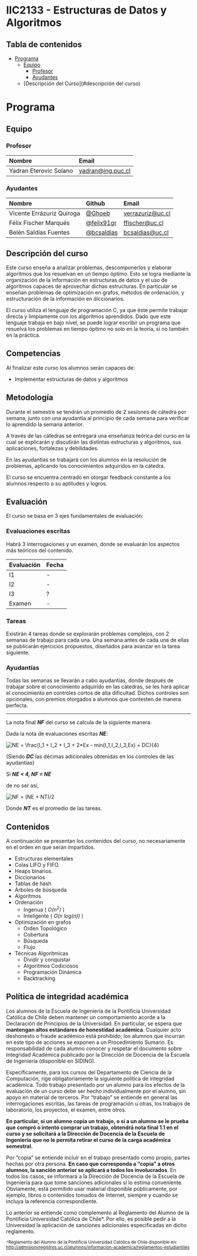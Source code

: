 # IIC2133 - Estructuras de Datos y Algoritmos

## Tabla de contenidos
* [Programa](#programa)
    * [Equipo](#equipo)
        * [Profesor](#profesor)
        * [Ayudantes](#ayudantes)
    * [Descripción del Curso](#descripción del curso)

# Programa

## Equipo

### Profesor

| Nombre               |  Email         |
|:-------------------- |:--------------|
| Yadran Eterovic Solano | yadran@ing.puc.cl |


### Ayudantes

| Nombre                | Github       | Email         |
|:--------------------- |:-------------|:--------------|
| Vicente Errázuriz Quiroga | [@Ghoeb](https://www.github.com/Ghoeb) | verrazuriz@uc.cl |
| Félix Fischer Marqués          | [@felix91gr](https://www.github.com/felix91gr) | ffischer@uc.cl |
| Belén Saldías Fuentes          | [@bcsaldias](https://www.github.com/bcsaldias) | bcsaldias@uc.cl |




## Descripción del curso

Este curso enseña a analizar problemas, descomponerlos y elaborar algoritmos que los resuelvan en un tiempo óptimo. Esto se logra mediante la organización de la información en estructuras de datos y el uso de algoritmos capaces de aprovechar dichas estructuras. En particular se enseñan problemas de optimización en grafos, métodos de ordenación, y estructuración de la información en diccionarios.

El curso utiliza el lenguaje de programación C, ya que éste permite trabajar directa y limpiamente con los algoritmos aprendidos. Dado que este lenguaje trabaja en bajo nivel, se puede lograr escribir un programa que resuelva los problemas en tiempo óptimo no solo en la teoría, si no también en la práctica.

## Competencias

Al finalizar este curso los alumnos serán capaces de:

* Implementar estructuras de datos y algoritmos

## Metodología

Durante el semestre se tendrán un promedio de 2 sesiones de cátedra por semana, junto con una ayudantía al principio de cada semana para verificar lo aprendido la semana anterior.

A través de las cátedras se entregará una enseñanza teórica del curso en la cual se explicarán y discutirán las distintas estructuras y algoritmos, sus aplicaciones, fortalezas y debilidades.

En las ayudantías se trabajará con los alumnos en la resolución de problemas, aplicando los conocimientos adquiridos en la cátedra.

El curso se encuentra centrado en otorgar feedback constante a los alumnos respecto a su aptitudes y logros.

## Evaluación

El curso se basa en 3 ejes fundamentales de evaluación:

### Evaluaciones escritas

Habrá 3 interrogaciones y un examen, donde se evaluarán los aspectos más teóricos del contenido.

| Evaluación | Fecha | 
|:----------|:----------|
| I1 | - |
| I2 | - |
| I3 | ? |
| Examen | - |

### Tareas

Existirán 4 tareas donde se explorarán problemas complejos, con 2 semanas de trabajo para cada una. Una semana antes de cada una de ellas se publicarán ejercicios propuestos, diseñados para avanzar en la tarea siguiente.

### Ayudantías 

Todas las semanas se llevarán a cabo ayudantías, donde después de trabajar sobre el conocimiento adquirido en las cátedras, se les hará aplicar el conocimiento en controles cortos de alta dificultad. Dichos controles son opcionales, con premios otorgados a alumnos que contesten de manera perfecta.

-------
La nota final **_NF_** del curso se calcula de la siguiente manera:

Dada la nota de evaluaciones escritas **_NE_**:

![NE =  \frac{I_1 + I_2 + I_3 + 2*Ex - min(I_1,I_2,I_3,Ex) + DC}{4}](http://www.sciweavers.org/upload/Tex2Img_1450326078/eqn.png)

(Siendo **_DC_** las décimas adicionales obtenidas en los controles de las ayudantías)

Si **_NE < 4, NF = NE_**

de no ser así,

![NF = (NE + NT)/2](http://www.sciweavers.org/upload/Tex2Img_1450325625/eqn.png)

Donde **_NT_** es el promedio de las tareas.

## Contenidos

A continuación se presentan los contenidos del curso, no necesariamente en el orden en que serán impartidos.

* Estructuras elementales
 * Colas LIFO y FIFO.
 * Heaps binarios.
* Diccionarios
 * Tablas de hash
 * Árboles de búsqueda
* Algoritmos
 * Ordenación
      * Ingenua ( *O(n<sup>2</sup>)* )
      * Inteligente ( *O(n log(n))* )
 * Optimización en grafos
      * Orden Topológico
      * Cobertura
      * Búsqueda
      * Flujo
 * Técnicas Algorítmicas
      * Dividir y conquistar
      * Algoritmos Codiciosos
      * Programación Dinámica
      * Backtracking

## Política de integridad académica

Los alumnos de la Escuela de Ingeniería de la Pontificia Universidad Católica de Chile deben mantener un comportamiento acorde a la Declaración de Principios de la Universidad.  En particular, se espera que **mantengan altos estándares de honestidad académica**.  Cualquier acto deshonesto o fraude académico está prohibido; los alumnos que incurran en este tipo de acciones se exponen a un Procedimiento Sumario. Es responsabilidad de cada alumno conocer y respetar el documento sobre Integridad Académica publicado por la Dirección de Docencia de la Escuela de Ingeniería (disponible en SIDING).

Específicamente, para los cursos del Departamento de Ciencia de la Computación, rige obligatoriamente la siguiente política de integridad académica. Todo trabajo presentado por un alumno para los efectos de la evaluación de un curso debe ser hecho individualmente por el alumno, sin apoyo en material de terceros.  Por “trabajo” se entiende en general las interrogaciones escritas, las tareas de programación u otras, los trabajos de laboratorio, los proyectos, el examen, entre otros.

**En particular, si un alumno copia un trabajo, o si a un alumno se le prueba que compró o intentó comprar un trabajo, obtendrá nota final 1.1 en el curso y se solicitará a la Dirección de Docencia de la Escuela de Ingeniería que no le permita retirar el curso de la carga académica semestral.**

Por “copia” se entiende incluir en el trabajo presentado como propio, partes hechas por otra persona.  **En caso que corresponda a “copia” a otros alumnos, la sanción anterior se aplicará a todos los involucrados**.  En todos los casos, se informará a la Dirección de Docencia de la Escuela de Ingeniería para que tome sanciones adicionales si lo estima conveniente. Obviamente, está permitido usar material disponible públicamente, por ejemplo, libros o contenidos tomados de Internet, siempre y cuando se incluya la referencia correspondiente.

Lo anterior se entiende como complemento al Reglamento del Alumno de la Pontificia Universidad Católica de Chile*.  Por ello, es posible pedir a la Universidad la aplicación de sanciones adicionales especificadas en dicho reglamento.

<sub>``*``Reglamento del Alumno de la Pontificia Universidad Católica de Chile disponible en: http://admisionyregistros.uc.cl/alumnos/informacion-academica/reglamentos-estudiantiles</sub>
